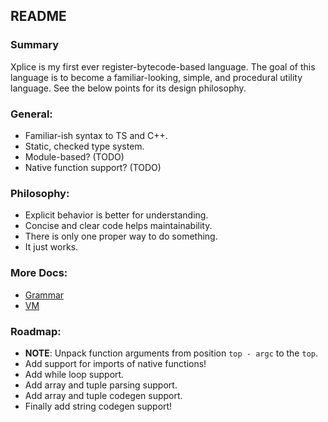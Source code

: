 ## README

### Summary
Xplice is my first ever register-bytecode-based language. The goal of this language is to become a familiar-looking, simple, and procedural utility language. See the below points for its design philosophy.

### General:
 - Familiar-ish syntax to TS and C++.
 - Static, checked type system.
 - Module-based? (TODO)
 - Native function support? (TODO)

### Philosophy:
 - Explicit behavior is better for understanding.
 - Concise and clear code helps maintainability.
 - There is only one proper way to do something.
 - It just works.

### More Docs:
 - [Grammar](./docs/grammar.md)
 - [VM](./docs/vm.md)

### Roadmap:
 - **NOTE**: Unpack function arguments from position `top - argc` to the `top`.
 - Add support for imports of native functions!
 - Add while loop support.
 - Add array and tuple parsing support.
 - Add array and tuple codegen support.
 - Finally add string codegen support!

